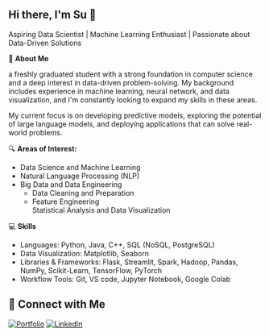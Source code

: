 ## Hi there, I'm Su 👋

<!--
**tmilen/tmilen** is a ✨ _special_ ✨ repository because its `README.md` (this file) appears on your GitHub profile.

Here are some ideas to get you started:

- 🔭 I’m currently working on ...
- 🌱 I’m currently learning ...
- 👯 I’m looking to collaborate on ...
- 🤔 I’m looking for help with ...
- 💬 Ask me about ...
- 📫 How to reach me: ...
- 😄 Pronouns: ...
- ⚡ Fun fact: ...
-->

Aspiring Data Scientist | Machine Learning Enthusiast | Passionate about Data-Driven Solutions

🌟 **About Me**

a freshly graduated student with a strong foundation in computer science and a deep interest in data-driven problem-solving. My background includes experience in machine learning, neural network, and data visualization, and I'm constantly looking to expand my skills in these areas.

My current focus is on developing predictive models, exploring the potential of large language models, and deploying applications that can solve real-world problems. 

 🔍 **Areas of Interest:**
- Data Science and Machine Learning
- Natural Language Processing (NLP)
- Big Data and Data Engineering
     - Data Cleaning and Preparation
     - Feature Engineering    
Statistical Analysis and Data Visualization

 💻 **Skills**
- Languages: Python, Java, C++, SQL (NoSQL, PostgreSQL)
- Data Visualization: Matplotlib, Seaborn
- Libraries & Frameworks: Flask, Streamlit, Spark, Hadoop, Pandas, NumPy, Scikit-Learn, TensorFlow, PyTorch
- Workflow Tools: Git, VS code, Jupyter Notebook, Google Colab


## 🔗 Connect with Me

[![Portfolio](https://img.shields.io/badge/Portfolio-%23000000.svg?logo=github&logoColor=white)](https://tmilen.github.io)
[![LinkedIn](https://img.shields.io/badge/LinkedIn-blue?logo=linkedin&logoColor=white)](https://www.linkedin.com/in/tmilen)
